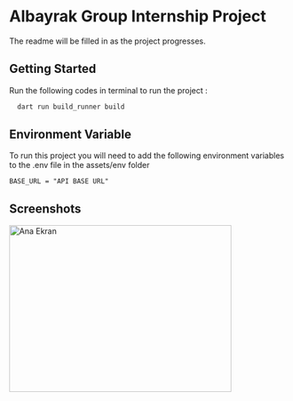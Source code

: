 # Albayrak Group Internship Project

The readme will be filled in as the project progresses.


## Getting Started

Run the following codes in terminal to run the project :

```bash
  dart run build_runner build
```


## Environment Variable

To run this project you will need to add the following environment variables to the .env file in the assets/env folder

`BASE_URL = "API BASE URL"`

## Screenshots

<img src="[ana_ekran.png](https://github.com/user-attachments/assets/72e1be85-d3e5-424c-884e-135f24df3d51)" alt="Ana Ekran" width="400" height="300">

